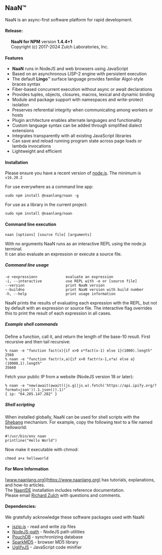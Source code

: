 **NaaN**™
-----

NaaN is an async-first software platform for rapid development.

#### Release:
     **NaaN for NPM** version **1.4.4+1**  
     Copyright (c) 2017-2024 Zulch Laboratories, Inc.

#### Features
- **NaaN** runs in NodeJS and web browsers using JavaScript
- Based on an asynchronous LISP-2 engine with persistent execution
- The default **Lingo**™ surface language provides familiar Algol-style braces syntax
- Fiber-based concurrent execution without async or await declarations
- Provides tuples, objects, closures, macros, lexical and dynamic binding
- Module and package support with namespaces and write-protect isolation
- Preserves referential integrity when communicating among workers or hosts
- Plugin architecture enables alternate languages and functionality
- Custom language syntax can be added through simplified dialect extensions
- Integrates transparently with all existing JavaScript libraries
- Can save and reload running program state across page loads or lambda invocations
- Lightweight and efficient

#### Installation

Please ensure you have a recent version of [node.js](http://nodejs.org/). The minimum is `v16.20.2`

For use everywhere as a command line app:

    sudo npm install @naanlang/naan -g

For use as a library in the current project:

    sudo npm install @naanlang/naan

#### Command line execution

    naan [options] [source file] [arguments]

With no arguments NaaN runs as an interactive REPL using the node.js terminal.  
It can also evaluate an expression or execute a source file.

##### Command line usage

    -e <expression>             evaluate an expression
    -i, --interactive           use REPL with -e or [source file]
    --version                   print NaaN version
    --buildno                   print NaaN version with build number
    -h, --help                  print usage information

NaaN prints the results of evaluating each expression with the REPL, but not
by default with an expression or source file. The interactive flag overrides
this to print the result of each expression in all cases.

##### Example shell commands

Define a function, call it, and return the length of the base-10 result. First recursive and then tail recursive:

```
% naan -e "function fact(x){if x>0 x*fact(x-1) else 1}(1000).length"
2568
% naan -e "function factr(x,a){if x>0 factr(x-1,x*a) else a}(10000,1).length"
35660
```
Fetch your public IP from a website (NodeJS version 18 or later):

```
% naan -e "new(await(await((js.g||js.w).fetch('https://api.ipify.org/?format=json')).1.json()).1)"
{ ip: "64.205.147.202" }
```


##### Shell scripting

When installed globally, NaaN can be used for shell scripts with the [Shebang](https://en.wikipedia.org/wiki/Shebang_(Unix))
mechanism. For example, copy the following text to a file named helloworld:

    #!/usr/bin/env naan
    printline("Hello World")

Now make it executable with chmod:

    chmod a+x helloworld

#### For More Information

[www.naanlang.org](https://www.naanlang.org) has tutorials, explanations, and how-to articles.  
The [NaanIDE](https://www.npmjs.com/package/@naanlang/naanide) installation includes reference documentation.  
Please email [Richard Zulch](mailto:naanlang@zulchlabs.com) with questions and comments.

#### Dependencies:
We gratefully acknowledge these software packages used with NaaN:  
- [jszip.js](http://stuartk.com/jszip) - read and write zip files  
- [NodeJS-path](https://nodejs.org/) - NodeJS path utilities  
- [PouchDB](https://pouchdb.com/) - synchronizing database  
- [SparkMD5](https://github.com/satazor/js-spark-md5) - browser MD5 library  
- [UglifyJS](https://github.com/mishoo/UglifyJS) - JavaScript code minifier  
